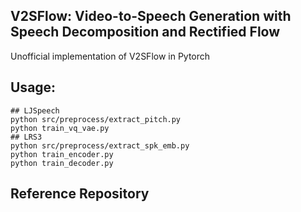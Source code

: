 ## V2SFlow: Video-to-Speech Generation with  Speech Decomposition and Rectified Flow

Unofficial implementation of V2SFlow in Pytorch

## Usage:
```
## LJSpeech
python src/preprocess/extract_pitch.py
python train_vq_vae.py
## LRS3
python src/preprocess/extract_spk_emb.py
python train_encoder.py
python train_decoder.py
```

## Reference Repository
